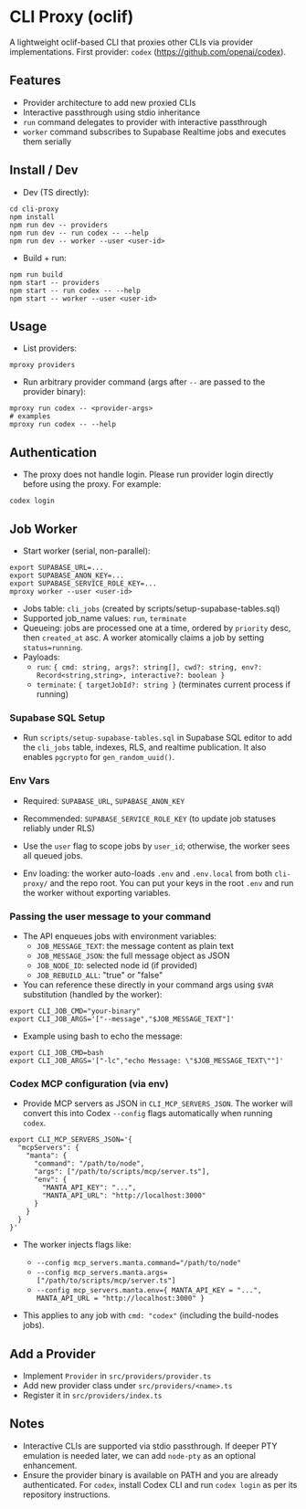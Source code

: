 # CLI Proxy (oclif)

A lightweight oclif-based CLI that proxies other CLIs via provider implementations. First provider: `codex` (https://github.com/openai/codex).

## Features

- Provider architecture to add new proxied CLIs
- Interactive passthrough using stdio inheritance
- `run` command delegates to provider with interactive passthrough
- `worker` command subscribes to Supabase Realtime jobs and executes them serially

## Install / Dev

- Dev (TS directly):

```
cd cli-proxy
npm install
npm run dev -- providers
npm run dev -- run codex -- --help
npm run dev -- worker --user <user-id>
```

- Build + run:

```
npm run build
npm start -- providers
npm start -- run codex -- --help
npm start -- worker --user <user-id>
```

## Usage

- List providers:

```
mproxy providers
```

- Run arbitrary provider command (args after `--` are passed to the provider binary):

```
mproxy run codex -- <provider-args>
# examples
mproxy run codex -- --help
```

## Authentication

- The proxy does not handle login. Please run provider login directly before using the proxy. For example:

```
codex login
```

## Job Worker

- Start worker (serial, non-parallel):

```
export SUPABASE_URL=...
export SUPABASE_ANON_KEY=...
export SUPABASE_SERVICE_ROLE_KEY=...
mproxy worker --user <user-id>
```

- Jobs table: `cli_jobs` (created by scripts/setup-supabase-tables.sql)
- Supported job_name values: `run`, `terminate`
- Queueing: jobs are processed one at a time, ordered by `priority` desc, then `created_at` asc. A worker atomically claims a job by setting `status=running`.
- Payloads:
  - `run`: `{ cmd: string, args?: string[], cwd?: string, env?: Record<string,string>, interactive?: boolean }`
  - `terminate`: `{ targetJobId?: string }` (terminates current process if running)

### Supabase SQL Setup

- Run `scripts/setup-supabase-tables.sql` in Supabase SQL editor to add the `cli_jobs` table, indexes, RLS, and realtime publication. It also enables `pgcrypto` for `gen_random_uuid()`.

### Env Vars

- Required: `SUPABASE_URL`, `SUPABASE_ANON_KEY`
- Recommended: `SUPABASE_SERVICE_ROLE_KEY` (to update job statuses reliably under RLS)
- Use the `user` flag to scope jobs by `user_id`; otherwise, the worker sees all queued jobs.

- Env loading: the worker auto-loads `.env` and `.env.local` from both `cli-proxy/` and the repo root. You can put your keys in the root `.env` and run the worker without exporting variables.

### Passing the user message to your command

- The API enqueues jobs with environment variables:
  - `JOB_MESSAGE_TEXT`: the message content as plain text
  - `JOB_MESSAGE_JSON`: the full message object as JSON
  - `JOB_NODE_ID`: selected node id (if provided)
  - `JOB_REBUILD_ALL`: "true" or "false"
- You can reference these directly in your command args using `$VAR` substitution (handled by the worker):

```
export CLI_JOB_CMD="your-binary"
export CLI_JOB_ARGS='["--message","$JOB_MESSAGE_TEXT"]'
```

- Example using bash to echo the message:

```
export CLI_JOB_CMD=bash
export CLI_JOB_ARGS='["-lc","echo Message: \"$JOB_MESSAGE_TEXT\""]'
```

### Codex MCP configuration (via env)

- Provide MCP servers as JSON in `CLI_MCP_SERVERS_JSON`. The worker will convert this into Codex `--config` flags automatically when running `codex`.

```
export CLI_MCP_SERVERS_JSON='{
  "mcpServers": {
    "manta": {
      "command": "/path/to/node",
      "args": ["/path/to/scripts/mcp/server.ts"],
      "env": {
        "MANTA_API_KEY": "...",
        "MANTA_API_URL": "http://localhost:3000"
      }
    }
  }
}'
```

- The worker injects flags like:
  - `--config mcp_servers.manta.command="/path/to/node"`
  - `--config mcp_servers.manta.args=["/path/to/scripts/mcp/server.ts"]`
  - `--config mcp_servers.manta.env={ MANTA_API_KEY = "...", MANTA_API_URL = "http://localhost:3000" }`

- This applies to any job with `cmd: "codex"` (including the build-nodes jobs).

## Add a Provider

- Implement `Provider` in `src/providers/provider.ts`
- Add new provider class under `src/providers/<name>.ts`
- Register it in `src/providers/index.ts`

## Notes

- Interactive CLIs are supported via stdio passthrough. If deeper PTY emulation is needed later, we can add `node-pty` as an optional enhancement.
- Ensure the provider binary is available on PATH and you are already authenticated. For `codex`, install Codex CLI and run `codex login` as per its repository instructions.
